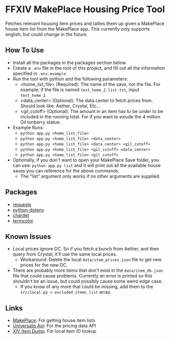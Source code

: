 # FFXIV MakePlace Housing Price Tool

Fetches relevant housing item prices and tallies them up given a MakePlace house item list from the MakePlace app. This currently only supports english, but could change in the future.

## How To Use

- Install all the packages in the packages section below.
- Create a ```.env``` file in the root of this project, and fill out all the information specified in ```.env.example```.
- Run the tool with python and the following parameters:
	- <home_list_file> (Required):  The name of the save, not the file. For example, if the file is named ```test_home_2.list.txt```, input ```test_home_2```.
	- <data_center> (Optional): The data center to fetch prices from. Should look like: Aether, Crystal, Etc...
	- <gil_cutoff> (Optional): The amount in an item has to be under to be included in the running total. For if you want to exlude the 4 million Gil tonberry statue.
- Example Runs:
	- ```python app.py <home_list_file>```
	- ```python app.py <home_list_file> <data_center>```
	- ```python app.py <home_list_file> <data_center> <gil_cutoff>```
	- ```python app.py <home_list_file> <gil_cutoff> <data_center>```
	- ```python app.py <home_list_file> <gil_cutoff>```
- Optionally, if you don't want to open your MakePlace Save folder, you can use: ```python app.py list``` and it will print out all the available house saves you can reference for the above commands.
	- The "list" argument only works if no other arguments are supplied.

## Packages

- [requests](https://pypi.org/project/requests/)
- [python-dotenv](https://pypi.org/project/python-dotenv/)
- [chardet](https://pypi.org/project/chardet/)
- [termcolor](https://pypi.org/project/termcolor/)

## Known Issues

- Local prices ignore DC. So if you fetch a bunch from Aether, and then query from Crystal, it'll use the same local prices.
	- Workaround: Delete the local ```data/item_prices.json``` file to get new prices for the new DC.
- There are probably more items that don't exist in the ```data/item_db.json``` file that could cause problems. Currently an error is printed so this shouldn't be an issue, but could possibly cause some weird edge case.
	- If you know of any more that could be missing, add them to the ```src/local.py > excluded_items_list``` array.

## Links

- [MakePlace](https://makeplace.app/places): For getting house item lists
- [Universalis Api](https://docs.universalis.app): For the pricing data API
- [XIV Item Dump](https://raw.githubusercontent.com/ffxiv-teamcraft/ffxiv-teamcraft/master/libs/data/src/lib/json/items.json): For local item ID lookup
